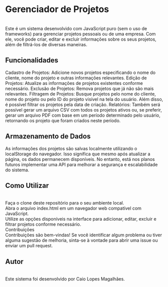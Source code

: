 <h1><b>Gerenciador de Projetos</b></h1><br>
Este é um sistema desenvolvido com JavaScript puro (sem o uso de frameworks) para gerenciar projetos pessoais ou de uma empresa. Com ele, você pode criar, editar e excluir informações sobre os seus projetos, além de filtrá-los de diversas maneiras.<br>

<h2>Funcionalidades</h2>
Cadastro de Projetos: Adicione novos projetos especificando o nome do cliente, nome do projeto e outras informações relevantes.
Edição de Projetos: Atualize as informações de projetos existentes conforme necessário.
Exclusão de Projetos: Remova projetos que já não são mais relevantes.
Filtragem de Projetos: Busque projetos pelo nome do cliente, nome do projeto ou pelo ID do projeto visível na tela do usuário. Além disso, é possível filtrar os projetos pela data de criação.
Relatórios: Também será possível gerar um arquivo CSV com todos os projetos ativos ou, se preferir, gerar um arquivo PDF com base em um período determinado pelo usuário, retornando os projeto que foram criados neste período.<br>

<h2>Armazenamento de Dados</h2>
As informações dos projetos são salvas localmente utilizando o localStorage do navegador. Isso significa que mesmo após atualizar a página, os dados permanecem disponíveis. No entanto, está nos planos futuros implementar uma API para melhorar a segurança e escalabilidade do sistema.<br>

<h2>Como Utilizar</h2><br>
Faça o clone deste repositório para o seu ambiente local.<br>
Abra o arquivo index.html em um navegador web compatível com JavaScript.<br>
Utilize as opções disponíveis na interface para adicionar, editar, excluir e filtrar projetos conforme necessário.<br>
Contribuições<br>
Contribuições são bem-vindas! Se você identificar algum problema ou tiver alguma sugestão de melhoria, sinta-se à vontade para abrir uma issue ou enviar um pull request.<br>

<h2>Autor</h2><br>
Este sistema foi desenvolvido por Caio Lopes Magalhães. 
